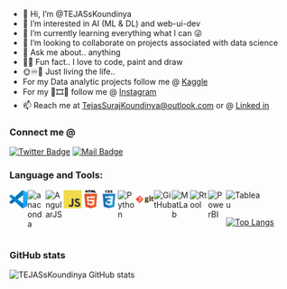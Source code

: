 - 👋 Hi, I’m @TEJASsKoundinya
- 👀 I’m interested in AI (ML & DL) and web-ui-dev  
- 🌱 I’m currently learning everything what I can 😜
- 🙌 I’m looking to collaborate on projects associated with data science
- 🧧 Ask me about.. anything
- 🏴‍☠️ Fun fact.. I love to code, paint and draw 
- 🌞♾🌚 Just living the life..
- For my Data analytic projects follow me @ [Kaggle](https://www.kaggle.com/tejassurajkoundinya)
- For my 🎨🎞📸 follow me @ [Instagram](https://www.instagram.com/click_and.ink/)
- 📫 Reach me at TejasSurajKoundinya@outlook.com or @ [Linked in](https://www.linkedin.com/in/tejas-suraj-koundinya-081443191/)

### Connect me @

[![Twitter Badge](https://img.shields.io/twitter/url/https/twitter.com/TejasSkoundiny.svg?style=social&label=Follow%20%40TejasSkoundiny)](https://twitter.com/TejasSkoundiny) 
[![Mail Badge](https://img.shields.io/badge/-@click_and.ink-e84393?style=flat&labelColor=e84393&logo=instagram&logoColor=white)](https://instagram.com/click_and.ink)


### Language and Tools:

<img align="left" alt="Visual Studio Code" width="32px" src="https://raw.githubusercontent.com/github/explore/80688e429a7d4ef2fca1e82350fe8e3517d3494d/topics/visual-studio-code/visual-studio-code.png" />
<img align="left" alt="anaconda" width="32px" src="https://www.psych.mcgill.ca/labs/mogillab/anaconda2/pkgs/anaconda-navigator-1.4.3-py27_0/lib/python2.7/site-packages/anaconda_navigator/static/images/anaconda-icon-32x32.png" />

<img align="left" alt="AngularJS" width="32px" src="https://mpng.subpng.com/20180329/kqe/kisspng-angularjs-dart-front-and-back-ends-npm-escalator-5abda7d7154552.9660098015223787110871.jpg" />
<img align="left" alt="JavaScript" width="32px" src="https://raw.githubusercontent.com/github/explore/80688e429a7d4ef2fca1e82350fe8e3517d3494d/topics/javascript/javascript.png" />
<img align="left" alt="HTML 5" width="32px" src="https://raw.githubusercontent.com/github/explore/80688e429a7d4ef2fca1e82350fe8e3517d3494d/topics/html/html.png" />
<img align="left" alt="CSS 3" width="32px" src="https://raw.githubusercontent.com/github/explore/80688e429a7d4ef2fca1e82350fe8e3517d3494d/topics/css/css.png" />

<img align="left" alt="Python" width="32px" src="http://clipart-library.com/new_gallery/205-2057645_python-logo-clipart-snake-face-python-icon.png" />
<img align="left" alt="Git" width="32px" src="https://raw.githubusercontent.com/github/explore/80688e429a7d4ef2fca1e82350fe8e3517d3494d/topics/git/git.png" />
<img align="left" alt="GitHub" width="32px" src="https://cdn.jsdelivr.net/npm/simple-icons@v4/icons/github.svg" />
<img align="left" alt="MatLab" width="32px" src="https://img.icons8.com/nolan/452/matlab.png" />
<img align="left" alt="Rtool" width="32px" src="https://www.r-project.org/logo/Rlogo.png" />
<img align="left" alt="PowerBI" width="32px" src="https://upload.wikimedia.org/wikipedia/commons/thumb/c/cf/New_Power_BI_Logo.svg/630px-New_Power_BI_Logo.svg.png" />
<img align="left" alt="Tableau" width="62px" src="https://logos-world.net/wp-content/uploads/2021/10/Tableau-Symbol.png" />

<br />
<br />

[![Top Langs](https://github-readme-stats.vercel.app/api/top-langs/?username=TEJASsKoundinya&layout=compact)](https://github.com/TEJASsKoundinya/github-readme-stats)
<br />
<br />

### GitHub stats
![TEJASsKoundinya GitHub stats](https://github-readme-stats.vercel.app/api?username=TEJASsKoundinya&count_private=true)

<!---
TEJASsKoundinya/TEJASsKoundinya is a ✨ special ✨ repository because its `README.md` (this file) appears on your GitHub profile.
You can click the Preview link to take a look at your changes.
--->
